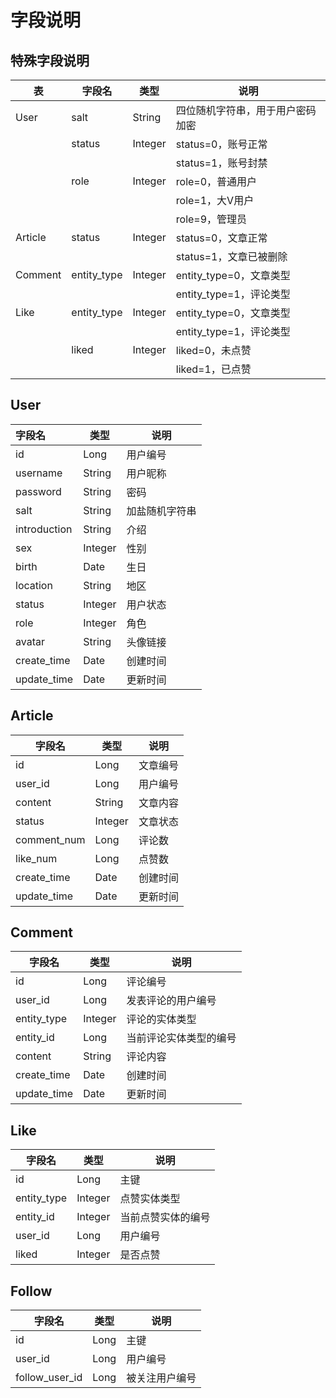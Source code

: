 # 字段说明

## 特殊字段说明

| 表 | 字段名    | 类型                             |  说明    |
| ------ | ------- | -------------------------------- | ---- |
| User | salt | String | 四位随机字符串，用于用户密码加密 |
|  | status | Integer | status=0，账号正常 |
|        |         |                                  | status=1，账号封禁 |
|        | role | Integer | role=0，普通用户 |
| |  |  | role=1，大V用户 |
| |  |  | role=9，管理员 |
| Article | status | Integer | status=0，文章正常 |
|  |  |  | status=1，文章已被删除 |
| Comment | entity_type | Integer | entity_type=0，文章类型 |
|  |  |  | entity_type=1，评论类型 |
| Like | entity_type | Integer | entity_type=0，文章类型 |
|  |  |  | entity_type=1，评论类型 |
|  | liked | Integer | liked=0，未点赞 |
|  |  |  | liked=1，已点赞 |

## User

| 字段名 | 类型 | 说明 |
| :---- | ---- | ---- |
| id | Long | 用户编号 |
| username | String | 用户昵称 |
| password | String | 密码 |
| salt | String | 加盐随机字符串 |
| introduction | String | 介绍 |
| sex | Integer | 性别 |
| birth | Date | 生日 |
| location | String | 地区 |
| status | Integer | 用户状态 |
| role | Integer | 角色 |
| avatar | String | 头像链接 |
| create_time | Date | 创建时间 |
| update_time | Date | 更新时间 |

## Article

| 字段名      | 类型    | 说明     |
| ---- | ------- | -------- |
| id          | Long    | 文章编号 |
| user_id     | Long    | 用户编号 |
| content     | String  | 文章内容 |
| status      | Integer | 文章状态 |
| comment_num | Long    | 评论数   |
| like_num | Long | 点赞数 |
| create_time | Date    | 创建时间 |
| update_time | Date    | 更新时间 |

## Comment

| 字段名 | 类型 | 说明 |
| ---- | ---- | ---- |
| id | Long | 评论编号 |
| user_id | Long | 发表评论的用户编号 |
| entity_type | Integer | 评论的实体类型 |
| entity_id | Long | 当前评论实体类型的编号 |
| content | String | 评论内容 |
| create_time | Date | 创建时间 |
| update_time | Date | 更新时间 |

## Like

| 字段名      | 类型    | 说明               |
| ----------- | ------- | ------------------ |
| id          | Long    | 主键               |
| entity_type | Integer | 点赞实体类型       |
| entity_id   | Integer | 当前点赞实体的编号 |
| user_id     | Long    | 用户编号           |
| liked       | Integer | 是否点赞           |

## Follow

| 字段名         | 类型 | 说明           |
| -------------- | ---- | -------------- |
| id             | Long | 主键           |
| user_id        | Long | 用户编号       |
| follow_user_id | Long | 被关注用户编号 |

